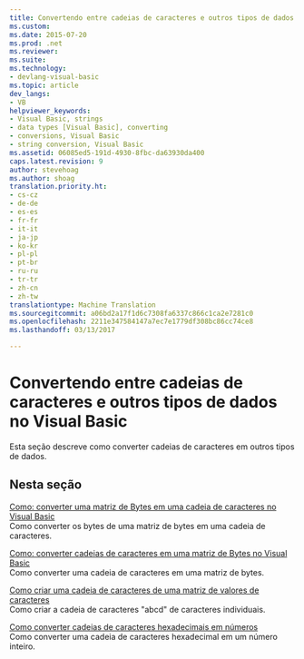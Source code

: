 ```yaml
---
title: Convertendo entre cadeias de caracteres e outros tipos de dados no Visual Basic | Documentos do Microsoft
ms.custom: 
ms.date: 2015-07-20
ms.prod: .net
ms.reviewer: 
ms.suite: 
ms.technology:
- devlang-visual-basic
ms.topic: article
dev_langs:
- VB
helpviewer_keywords:
- Visual Basic, strings
- data types [Visual Basic], converting
- conversions, Visual Basic
- string conversion, Visual Basic
ms.assetid: 06085ed5-191d-4930-8fbc-da63930da400
caps.latest.revision: 9
author: stevehoag
ms.author: shoag
translation.priority.ht:
- cs-cz
- de-de
- es-es
- fr-fr
- it-it
- ja-jp
- ko-kr
- pl-pl
- pt-br
- ru-ru
- tr-tr
- zh-cn
- zh-tw
translationtype: Machine Translation
ms.sourcegitcommit: a06bd2a17f1d6c7308fa6337c866c1ca2e7281c0
ms.openlocfilehash: 2211e347584147a7ec7e1779df308bc86cc74ce8
ms.lasthandoff: 03/13/2017

---
```

# <a name="converting-between-strings-and-other-data-types-in-visual-basic"></a>Convertendo entre cadeias de caracteres e outros tipos de dados no Visual Basic
Esta seção descreve como converter cadeias de caracteres em outros tipos de dados.  
  
## <a name="in-this-section"></a>Nesta seção  
 [Como: converter uma matriz de Bytes em uma cadeia de caracteres no Visual Basic](../../../../visual-basic/programming-guide/language-features/strings/how-to-convert-an-array-of-bytes-into-a-string.md)  
 Como converter os bytes de uma matriz de bytes em uma cadeia de caracteres.  
  
 [Como: converter cadeias de caracteres em uma matriz de Bytes no Visual Basic](../../../../visual-basic/programming-guide/language-features/strings/how-to-convert-strings-into-an-array-of-bytes.md)  
 Como converter uma cadeia de caracteres em uma matriz de bytes.  
  
 [Como criar uma cadeia de caracteres de uma matriz de valores de caracteres](../../../../visual-basic/programming-guide/language-features/strings/how-to-create-a-string-from-an-array-of-char-values.md)  
 Como criar a cadeia de caracteres "abcd" de caracteres individuais.  
  
 [Como converter cadeias de caracteres hexadecimais em números](../../../../visual-basic/programming-guide/language-features/strings/how-to-convert-hexadecimal-strings-to-numbers.md)  
 Como converter uma cadeia de caracteres hexadecimal em um número inteiro.
